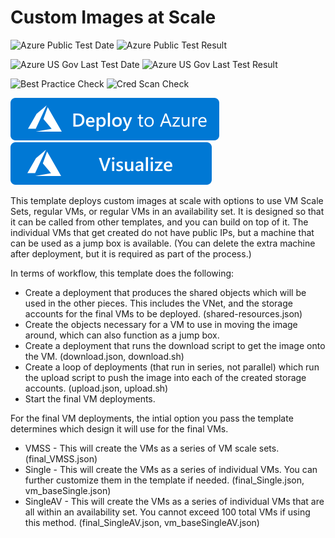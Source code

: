 # Custom Images at Scale

![Azure Public Test Date](https://azurequickstartsservice.blob.core.windows.net/badges/301-custom-images-at-scale/PublicLastTestDate.svg)
![Azure Public Test Result](https://azurequickstartsservice.blob.core.windows.net/badges/301-custom-images-at-scale/PublicDeployment.svg)

![Azure US Gov Last Test Date](https://azurequickstartsservice.blob.core.windows.net/badges/301-custom-images-at-scale/FairfaxLastTestDate.svg)
![Azure US Gov Last Test Result](https://azurequickstartsservice.blob.core.windows.net/badges/301-custom-images-at-scale/FairfaxDeployment.svg)

![Best Practice Check](https://azurequickstartsservice.blob.core.windows.net/badges/301-custom-images-at-scale/BestPracticeResult.svg)
![Cred Scan Check](https://azurequickstartsservice.blob.core.windows.net/badges/301-custom-images-at-scale/CredScanResult.svg)

[![Deploy To Azure](https://raw.githubusercontent.com/Azure/azure-quickstart-templates/master/1-CONTRIBUTION-GUIDE/images/deploytoazure.svg?sanitize=true)](https://portal.azure.com/#create/Microsoft.Template/uri/https%3A%2F%2Fraw.githubusercontent.com%2FAzure%2Fazure-quickstart-templates%2Fmaster%2F301-custom-images-at-scale%2Fazuredeploy.json)
[![Visualize](https://raw.githubusercontent.com/Azure/azure-quickstart-templates/master/1-CONTRIBUTION-GUIDE/images/visualizebutton.svg?sanitize=true)](http://armviz.io/#/?load=https%3A%2F%2Fraw.githubusercontent.com%2FAzure%2Fazure-quickstart-templates%2Fmaster%2F301-custom-images-at-scale%2Fazuredeploy.json)

This template deploys custom images at scale with options to use VM Scale Sets,
regular VMs, or regular VMs in an availability set. It is designed so that it
can be called from other templates, and you can build on top of it. The
individual VMs that get created do not have public IPs, but a machine that can
be used as a jump box is available. (You can delete the extra machine after
deployment, but it is required as part of the process.)

In terms of workflow, this template does the following:

- Create a deployment that produces the shared objects which will be used in the
  other pieces. This includes the VNet, and the storage accounts for the final
  VMs to be deployed. (shared-resources.json)
- Create the objects necessary for a VM to use in moving the image around, which
  can also function as a jump box.
- Create a deployment that runs the download script to get the image onto the
  VM. (download.json, download.sh)
- Create a loop of deployments (that run in series, not parallel) which run the
  upload script to push the image into each of the created storage accounts.
  (upload.json, upload.sh)
- Start the final VM deployments.

For the final VM deployments, the intial option you pass the template determines
which design it will use for the final VMs.

- VMSS - This will create the VMs as a series of VM scale sets.
  (final_VMSS.json)
- Single - This will create the VMs as a series of individual VMs. You can
  further customize them in the template if needed. (final_Single.json,
  vm_baseSingle.json)
- SingleAV - This will create the VMs as a series of individual VMs that are all
  within an availability set. You cannot exceed 100 total VMs if using this
  method. (final_SingleAV.json, vm_baseSingleAV.json)
